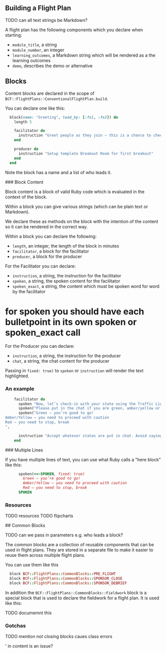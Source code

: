

## Building a Flight Plan

TODO can all text strings be Markdown?

A flight plan has the following components which you declare when starting:

- `module_title`, a string
- `module_number`, an integer
- `learning_outcomes`, a Markdown string which will be rendered as a the learning outcomes
- `demo`, describes the demo or alternative

## Blocks

Content blocks are declared in the scope of `BCF::FlightPlans::ConventionalFlightPlan.build`.

You can declare one like this:

``` ruby
  block(name: "Greeting", lead_by: [:fx1, :fx2]) do
    length 5

    facilitator do
      instruction "Greet people as they join – this is a chance to check their audio/video"
    end

    producer do
      instruction "Setup template Breakout Room for first breakout"
    end
  end
```

Note the block has a name and a list of who leads it.

### Block Content

Block content is a block of valid Ruby code which is evaluated in the context of the block.

Within a block you can give various strings (which can be plain text or Markdown). 

We declare these as methods on the block with the intention of the content so it can be rendered in the correct way.

Within a block you can declare the following:

- `length`, an integer, the length of the block in minutes
- `facilitator`, a block for the facilitator
- `producer`, a block for the producer

For the Facilitator you can declare:

- `instruction`, a string, the instruction for the facilitator
- `spoken`, a string, the spoken content for the facilitator
- `spoken_exact`, a string, the content which must be spoken word for word by the facilitator 
# for spoken you should have each bulletpoint in its own spoken or spoken_exact call

For the Producer you can declare:

- `instruction`, a string, the instruction for the producer
- `chat`, a string, the chat content for the producer

Passing in `fixed: true)` to `spoken` or `instruction` will render the text highlighted.

### An example

``` ruby
    facilitator do
      spoken "Now, let’s check-in with your state using the Traffic Light Model"
      spoken("Please put in the chat if you are green, amber/yellow or red", fixed: true)
      spoken("Green – you’re good to go!
Amber/Yellow – you need to proceed with caution
Red – you need to stop, break
", 

      instruction "Accept whatever states are put in chat. Avoid saying that green state is best. If people are in red then ask them to take the time they need, switch their camera off and mute, and join when they are ready."
    end
```

### Multiple Lines

If you have multiple lines of text, you can use what Ruby calls a "here block" like this:

``` ruby
      spoken(<<~SPOKEN, fixed: true)
        Green – you’re good to go!
        Amber/Yellow – you need to proceed with caution
        Red – you need to stop, break
      SPOKEN
```

### Resources

TODO resources
TODO flipcharts

## Common Blocks 

TODO can we pass in parameters e.g. who leads a block?

The common blocks are a collection of reusable components that can be used in flight plans. They are stored in a separate file to make it easier to reuse them across multiple flight plans.

You can use them like this 

``` ruby
  block BCF::FlightPlans::CommonBlocks::PRE_FLIGHT
  block BCF::FlightPlans::CommonBlocks::SPONSOR_CLOSE
  block BCF::FlightPlans::CommonBlocks::SPONSOR_DEBRIEF
```

In addition the `BCF::FlightPlans::CommonBlocks::Fieldwork` block is a special block that is used to declare the fieldwork for a flight plan. It is used like this:

TODO documemnt this 


### Gotchas 

TODO mention not closing blocks caues class errors

' in content is an issue?